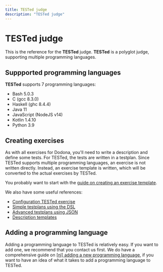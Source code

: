 ```yaml
---
title: TESTed judge
description: "TESTed judge"
---
```


# TESTed judge

This is the reference for the **TESTed** judge.
**TESTed** is a polyglot judge, supporting multiple programming languages.

## Suppported programming languages

**TESTed** supports 7 programming languages:

* Bash 5.0.3
* C (gcc 8.3.0)
* Haskell (ghc 8.4.4)
* Java 11
* JavaScript (NodeJS v14)
* Kotlin 1.4.10
* Python 3.9

## Creating exercises
As with all exercises for Dodona, you'll need to write a description and define some tests. For TESTed, the tests are written in a testplan. Since TESTed supports multiple programming languages, an exercise is not written directly. Instead, an exercise template is written, which will be converted to the actual exercises by TESTed.

You probably want to start with the [guide on creating an exercise template](template-exercise).

We also have some useful references:
- [Configuration TESTed exercise](config)
- [Simple testplans using the DSL](dsl)
- [Advanced testplans using JSON](json)
- [Description templates](template-description)

## Adding a programming language

Adding a programming language to TESTed is relatively easy. If you want to add one, we recommend that you contact us first.
We do have a comprehensive guide on [\[nl\] adding a new programming language](configure-new-programming-language), if you want to have an idea of what it takes to add a programming language to TESTed.

